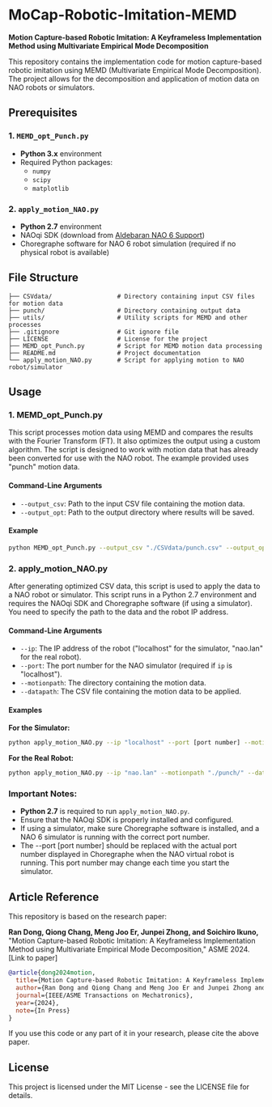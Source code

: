 # MoCap-Robotic-Imitation-MEMD

**Motion Capture-based Robotic Imitation: A Keyframeless Implementation Method using Multivariate Empirical Mode Decomposition**

This repository contains the implementation code for motion capture-based robotic imitation using MEMD (Multivariate Empirical Mode Decomposition). The project allows for the decomposition and application of motion data on NAO robots or simulators.

## Prerequisites

### 1. `MEMD_opt_Punch.py`
- **Python 3.x** environment
- Required Python packages:
  - `numpy`
  - `scipy`
  - `matplotlib`
  
### 2. `apply_motion_NAO.py`
- **Python 2.7** environment
- NAOqi SDK (download from [Aldebaran NAO 6 Support](https://www.aldebaran.com/en/support/nao-6/downloads-softwares))
- Choregraphe software for NAO 6 robot simulation (required if no physical robot is available)

## File Structure

```plaintext
├── CSVdata/                  # Directory containing input CSV files for motion data
├── punch/                    # Directory containing output data
├── utils/                    # Utility scripts for MEMD and other processes
├── .gitignore                # Git ignore file
├── LICENSE                   # License for the project
├── MEMD_opt_Punch.py         # Script for MEMD motion data processing
├── README.md                 # Project documentation
└── apply_motion_NAO.py       # Script for applying motion to NAO robot/simulator
```

## Usage

### 1. MEMD_opt_Punch.py

This script processes motion data using MEMD and compares the results with the Fourier Transform (FT). It also optimizes the output using a custom algorithm. The script is designed to work with motion data that has already been converted for use with the NAO robot. The example provided uses "punch" motion data.

#### Command-Line Arguments

- `--output_csv`: Path to the input CSV file containing the motion data.
- `--output_opt`: Path to the output directory where results will be saved.

#### Example

```bash
python MEMD_opt_Punch.py --output_csv "./CSVdata/punch.csv" --output_opt "./punch"
```

### 2. apply_motion_NAO.py

After generating optimized CSV data, this script is used to apply the data to a NAO robot or simulator. This script runs in a Python 2.7 environment and requires the NAOqi SDK and Choregraphe software (if using a simulator). You need to specify the path to the data and the robot IP address.

#### Command-Line Arguments

- `--ip`: The IP address of the robot ("localhost" for the simulator, "nao.lan" for the real robot).
- `--port`: The port number for the NAO simulator (required if `ip` is "localhost").
- `--motionpath`: The directory containing the motion data.
- `--datapath`: The CSV file containing the motion data to be applied.

#### Examples

**For the Simulator:**

```bash
python apply_motion_NAO.py --ip "localhost" --port [port number] --motionpath "./punch/" --datapath "out_hhtAgr.csv"
```

**For the Real Robot:**

```bash
python apply_motion_NAO.py --ip "nao.lan" --motionpath "./punch/" --datapath "out_hhtAgr.csv"
```

### Important Notes:
- **Python 2.7** is required to run `apply_motion_NAO.py`.
- Ensure that the NAOqi SDK is properly installed and configured.
- If using a simulator, make sure Choregraphe software is installed, and a NAO 6 simulator is running with the correct port number.
- The --port [port number] should be replaced with the actual port number displayed in Choregraphe when the NAO virtual robot is running. This port number may change each time you start the simulator.

## Article Reference

This repository is based on the research paper:

**Ran Dong, Qiong Chang, Meng Joo Er, Junpei Zhong, and Soichiro Ikuno,** "Motion Capture-based Robotic Imitation: A Keyframeless Implementation Method using Multivariate Empirical Mode Decomposition," ASME 2024. [Link to paper]

```bibtex
@article{dong2024motion,
  title={Motion Capture-based Robotic Imitation: A Keyframeless Implementation Method using Multivariate Empirical Mode Decomposition},
  author={Ran Dong and Qiong Chang and Meng Joo Er and Junpei Zhong and Soichiro Ikuno},
  journal={IEEE/ASME Transactions on Mechatronics},
  year={2024},
  note={In Press}
}
```

If you use this code or any part of it in your research, please cite the above paper.


## License

This project is licensed under the MIT License - see the LICENSE file for details.
